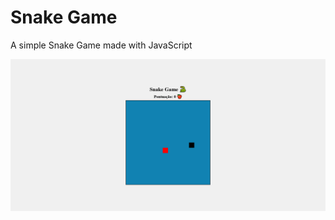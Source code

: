 # Snake Game 
A simple Snake Game made with JavaScript

![Snake Game Web Page](.github/SnakeGameWebPage.png)
